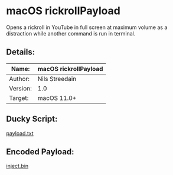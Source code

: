 # macOS rickrollPayload
Opens a rickroll in YouTube in full screen at maximum volume as a distraction while another command is run in terminal.

## Details:
Name: | macOS rickrollPayload
--- | ---
Author: | Nils Streedain
Version: | 1.0
Target: | macOS 11.0+

## Ducky Script:
[payload.txt](/macOS/rickrollPayload/payload.txt)

## Encoded Payload:
[inject.bin](/macOS/rickrollPayload/inject.bin)
